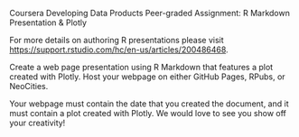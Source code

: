 Coursera Developing Data Products Peer-graded Assignment: R Markdown Presentation & Plotly

For more details on authoring R presentations please visit https://support.rstudio.com/hc/en-us/articles/200486468.

Create a web page presentation using R Markdown that features a plot created with Plotly. Host your webpage on either GitHub Pages, RPubs, or NeoCities.

Your webpage must contain the date that you created the document, and it must contain a plot created with Plotly. We would love to see you show off your creativity!

